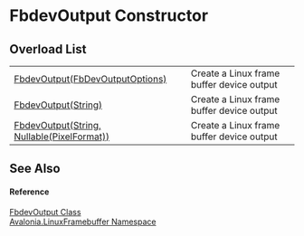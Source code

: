# FbdevOutput Constructor


## Overload List
<table>
<tr>
<td><a href="M_Avalonia_LinuxFramebuffer_FbdevOutput__ctor">FbdevOutput(FbDevOutputOptions)</a></td>
<td>Create a Linux frame buffer device output</td>
</tr>
<tr>
<td><a href="M_Avalonia_LinuxFramebuffer_FbdevOutput__ctor_2">FbdevOutput(String)</a></td>
<td>Create a Linux frame buffer device output</td>
</tr>
<tr>
<td><a href="M_Avalonia_LinuxFramebuffer_FbdevOutput__ctor_1">FbdevOutput(String, Nullable(PixelFormat))</a></td>
<td>Create a Linux frame buffer device output</td>
</tr>
</table>

## See Also


#### Reference
<a href="T_Avalonia_LinuxFramebuffer_FbdevOutput">FbdevOutput Class</a>  
<a href="N_Avalonia_LinuxFramebuffer">Avalonia.LinuxFramebuffer Namespace</a>  
